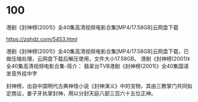 # 100
港剧《封神榜(2001)》全40集高清视频电影合集[MP4/17.58GB]云网盘下载

https://zqhdz.com/5453.html

港剧《封神榜(2001)》全40集高清视频电影合集[MP4/17.58GB]云网盘下载，已做压缩处理，云网盘下载后解压使用，文件大小17.58GB。
港剧《封神榜(2001)》全40集高清视频电影合集-简介：
翡翠台TVB港剧《封神榜(2001)》全40集国语发音外挂中字

封神榜，出自中国明代古典神怪小说《封神演义》中的宝物，其由三教掌门共同拟定商议，姜子牙执掌封神，用以分封天庭八部三百六十五位正神。
